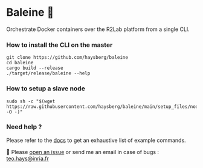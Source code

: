 # Baleine 🐋
Orchestrate Docker containers over the R2Lab platform from a single CLI.

### How to install the CLI on the master
```
git clone https://github.com/haysberg/baleine
cd baleine
cargo build --release
./target/release/baleine --help
```

### How to setup a slave node
```
sudo sh -c "$(wget https://raw.githubusercontent.com/haysberg/baleine/main/setup_files/nodes/setup_node.sh -O -)"
```
### Need help ?

Please refer to the [docs](https://github.com/haysberg/baleine/wiki) to get an exhaustive list of example commands.

📨 Please [open an issue](https://github.com/haysberg/baleine/issues/new) or send me an email in case of bugs : [teo.hays@inria.fr]((mailto:teo.hays@inria.fr))
